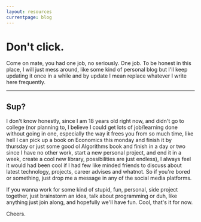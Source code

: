 ```yaml
---
layout: resources
currentpage: blog
---
```


# Don't click.

Come on mate, you had one job, no seriously. One job. To be honest in this place, I will just mess around, like some kind of personal blog but I'll keep updating it once in a while and by update I mean replace whatever I write here frequently.

<hr>

## Sup?

I don't know honestly, since I am 18 years old right now, and didn't go to college (nor planning to, I believe I could get lots of job/learning done without going in one, especially the way it frees you from so much time, like hell I can pick up a book on Economics this monday and finish it by thursday or just some good ol Algorithms book and finish in a day or two since I have no other work, start a new personal project, and end it in a week, create a cool new library, possibilities are just endless), I always feel it would had been cool if I had few like minded friends to discuss about latest technology, projects, career advises and whatnot. So if you're bored or something, just drop me a message in any of the social media platforms.

If you wanna work for some kind of stupid, fun, personal, side project together, just brainstorm an idea, talk about programming or duh, like anything just join along, and hopefully we'll have fun. Cool, that's it for now.

Cheers.